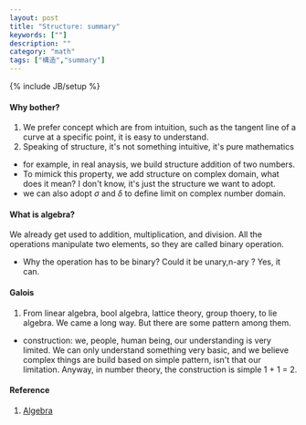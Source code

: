 ```yaml
---
layout: post
title: "Structure: summary"
keywords: [""]
description: ""
category: "math"
tags: ["構造","summary"]
---
```

{% include JB/setup %}


#### Why bother?
1. We prefer concept which are from intuition, such as the tangent line of a curve
at a specific point, it is easy to understand.
2. Speaking of structure, it's not something intuitive, it's pure mathematics

- for example, in real anaysis, we build structure addition of two numbers.
- To mimick this property, we add structure on complex domain, what does it
  mean? I don't know, it's just the structure we want to adopt.
- we can also adopt $\sigma$ and $\delta$ to define limit on complex number
  domain.

#### What is algebra?
We already get used to addition, multiplication, and division. All the
operations manipulate two elements, so they are called binary operation. 

- Why the operation has to be binary? Could it be unary,n-ary ? Yes, it can.


#### Galois
1. From linear algebra, bool algebra, lattice theory, group thoery, to lie
   algebra. We came a long way. But there are some pattern among them.
- construction: we, people, human being, our understanding is very limited. We
  can only understand something very basic, and we believe complex things are
  build based on simple pattern, isn't that our limitation. Anyway, in number
  theory, the construction is simple 1 + 1  = 2.


#### Reference
1. [Algebra](https://en.wikipedia.org/wiki/Algebra)

